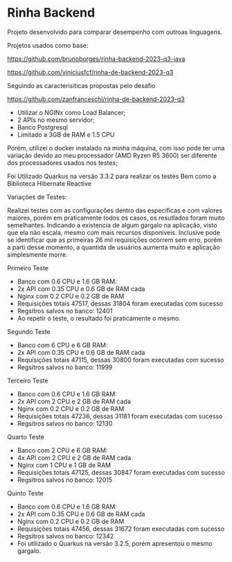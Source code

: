 # Rinha Backend

Projeto desenvolvido para comparar desempenho com outroas linguagens.

Projetos usados como base:

https://github.com/brunoborges/rinha-backend-2023-q3-java

https://github.com/viniciusfcf/rinha-de-backend-2023-q3

Seguindo as caracterisiticas propostas pelo desafio

https://github.com/zanfranceschi/rinha-de-backend-2023-q3

- Utilizar o NGINx como Load Balancer;
- 2 APIs no mesmo servidor;
- Banco Postgresql
- Limitado a 3GB de RAM e 1.5 CPU

Porém, utilizei o docker instalado na minha máquina, com isso pode ter uma variação devido ao meu processador (AMD Ryzen R5 3600) ser diferente dos processadores usados nos testes;

Foi Utilizado Quarkus na versão 3.3.2 para realizar os testes
Bem como a Biblioteca Hibernate Reactive

Variações de Testes:

Realizei testes com as configurações dentro das especificas e com valores maiores, porém em praticamente todos os casos, os resutlados foram muito semelhantes.
Indicando a existencia de algum gargalo na aplicação, visto que ela não escala, mesmo com mais recursos disponiveis.
Inclusive pode se identificar que as primeiras 26 mil requisições ocorrem sem erro, porém a parti desse momento, a quantida de usuários aumenta muito e aplicação simplesmente morre.

Primeiro Teste
 - Banco com 0.6 CPU e 1.6 GB RAM:
 - 2x API com 0.35 CPU e 0.6 GB de RAM cada
 - Nginx com 0.2 CPU e 0.2 GB de RAM
 - Requisições totais 47517, dessas 31804 foram executadas com sucesso
 - Regsitros salvos no banco: 12401
 - Ao repetir o teste, o resultado foi praticamente o mesmo.

Segundo Teste
 - Banco com 6 CPU e 6 GB RAM:
 - 2x API com 0.35 CPU e 0.6 GB de RAM cada
 - Requisições totais 47115, dessas 30800 foram executadas com sucesso
 - Regsitros salvos no banco: 11999

Terceiro Teste
 - Banco com 0.6 CPU e 1.6 GB RAM:
 - 2x API com 2 CPU e 2 GB de RAM cada
 - Nginx com 0.2 CPU e 0.2 GB de RAM
 - Requisições totais 47236, dessas 31181 foram executadas com sucesso
 - Regsitros salvos no banco: 12130

Quarto Teste
 - Banco com 2 CPU e 6 GB RAM:
 - 4x API com 2 CPU e 2 GB de RAM cada
 - Nginx com 1 CPU e 1 GB de RAM
 - Requisições totais 47125, dessas 30847 foram executadas com sucesso
 - Regsitros salvos no banco: 12015


 Quinto Teste
 - Banco com 0.6 CPU e 1.6 GB RAM:
 - 2x API com 0.35 CPU e 0.6 GB de RAM cada
 - Nginx com 0.2 CPU e 0.2 GB de RAM
 - Requisições totais 47456, dessas 31672 foram executadas com sucesso
 - Regsitros salvos no banco: 12342
 - Foi utilizado o Quarkus na versão 3.2.5, porém apresentou o mesmo gargalo.



